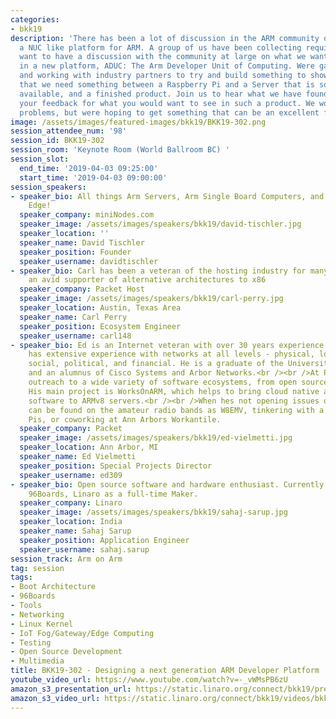 ```yaml
---
categories:
- bkk19
description: 'There has been a lot of discussion in the ARM community on twitter for
  a NUC like platform for ARM. A group of us have been collecting requirements and
  want to have a discussion with the community at large on what we want ideally see
  in a new platform, ADUC: The Arm Developer Unit of Computing. Were gathering resources
  and working with industry partners to try and build something to show the world
  that we need something between a Raspberry Pi and a Server that is somewhat easily
  available, and a finished product. Join us to hear what we have found, and provide
  your feedback for what you would want to see in such a product. We wont solve everyones
  problems, but were hoping to get something that can be an excellent first step.'
image: /assets/images/featured-images/bkk19/BKK19-302.png
session_attendee_num: '98'
session_id: BKK19-302
session_room: 'Keynote Room (World Ballroom BC) '
session_slot:
  end_time: '2019-04-03 09:25:00'
  start_time: '2019-04-03 09:00:00'
session_speakers:
- speaker_bio: All things Arm Servers, Arm Single Board Computers, and Arm at the
    Edge!
  speaker_company: miniNodes.com
  speaker_image: /assets/images/speakers/bkk19/david-tischler.jpg
  speaker_location: ''
  speaker_name: David Tischler
  speaker_position: Founder
  speaker_username: davidtischler
- speaker_bio: Carl has been a veteran of the hosting industry for many years and
    an avid supporter of alternative architectures to x86
  speaker_company: Packet Host
  speaker_image: /assets/images/speakers/bkk19/carl-perry.jpg
  speaker_location: Austin, Texas Area
  speaker_name: Carl Perry
  speaker_position: Ecosystem Engineer
  speaker_username: carl148
- speaker_bio: Ed is an Internet veteran with over 30 years experience.<br /><br />He
    has extensive experience with networks at all levels - physical, logical, technical,
    social, political, and financial. He is a graduate of the University of Michigan,
    and an alumnus of Cisco Systems and Arbor Networks.<br /><br />At Packet, Ed leads
    outreach to a wide variety of software ecosystems, from open source to the Enterprise.
    His main project is WorksOnARM, which helps to bring cloud native and data center
    software to ARMv8 servers.<br /><br />When hes not opening issues on Github, Ed
    can be found on the amateur radio bands as W8EMV, tinkering with a pile of Raspberry
    Pis, or coworking at Ann Arbors Workantile.
  speaker_company: Packet
  speaker_image: /assets/images/speakers/bkk19/ed-vielmetti.jpg
  speaker_location: Ann Arbor, MI
  speaker_name: Ed Vielmetti
  speaker_position: Special Projects Director
  speaker_username: ed309
- speaker_bio: Open source software and hardware enthusiast. Currently working at
    96Boards, Linaro as a full-time Maker.
  speaker_company: Linaro
  speaker_image: /assets/images/speakers/bkk19/sahaj-sarup.jpg
  speaker_location: India
  speaker_name: Sahaj Sarup
  speaker_position: Application Engineer
  speaker_username: sahaj.sarup
session_track: Arm on Arm
tag: session
tags:
- Boot Architecture
- 96Boards
- Tools
- Networking
- Linux Kernel
- IoT Fog/Gateway/Edge Computing
- Testing
- Open Source Development
- Multimedia
title: BKK19-302 - Designing a next generation ARM Developer Platform
youtube_video_url: https://www.youtube.com/watch?v=-_vWMsPB6zU
amazon_s3_presentation_url: https://static.linaro.org/connect/bkk19/presentations/bkk19-302.pdf
amazon_s3_video_url: https://static.linaro.org/connect/bkk19/videos/bkk19-302.mp4
---
```

